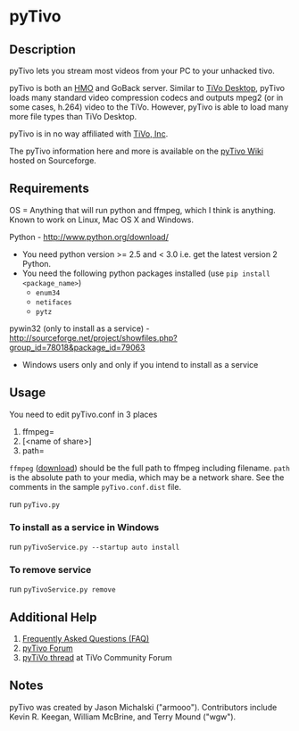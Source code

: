 # pyTivo

## Description

pyTivo lets you stream most videos from your PC to your unhacked tivo.

pyTivo is both an [HMO][HMO spec] and GoBack server. Similar to [TiVo Desktop][],
pyTivo loads many standard video compression codecs and outputs mpeg2 (or in some
cases, h.264) video to the TiVo. However, pyTivo is able to load many more file
types than TiVo Desktop.

pyTivo is in no way affiliated with [TiVo, Inc][TiVo]. 

The pyTivo information here and more is available on the [pyTivo Wiki][] hosted on Sourceforge.

## Requirements

OS = Anything that will run python and ffmpeg, which I think is
anything. Known to work on Linux, Mac OS X and Windows.

Python - http://www.python.org/download/

- You need python version >= 2.5 and < 3.0 i.e. get the latest version 2 Python.
- You need the following python packages installed (use `pip install <package_name>`)
    - `enum34`
    - `netifaces`
    - `pytz`

pywin32 (only to install as a service) -
http://sourceforge.net/project/showfiles.php?group_id=78018&package_id=79063
- Windows users only and only if you intend to install as a service

## Usage

You need to edit pyTivo.conf in 3 places

1. ffmpeg=
2. [&lt;name of share>]
3. path=

`ffmpeg` ([download][ffmpeg download]) should be the full path to ffmpeg including filename.
`path` is the absolute path to your media, which may be a network share. See the comments
in the sample `pyTivo.conf.dist` file.

run `pyTivo.py`

### To install as a service in Windows

run `pyTivoService.py --startup auto install`

### To remove service

run `pyTivoService.py remove`

## Additional Help

1. [Frequently Asked Questions (FAQ)][pyTivo FAQ]
1. [pyTivo Forum][]
1. [pyTiVo thread][] at TiVo Community Forum 

## Notes
pyTivo was created by Jason Michalski ("armooo"). Contributors include
Kevin R. Keegan, William McBrine, and Terry Mound ("wgw").

[HMO spec]: <http://tivopod.sourceforge.net/tivohomemedia.pdf> "TiVo Home Media Option specification"
[TiVo Desktop]: <https://support.tivo.com/articles/Installation_Setup_Configuration/TiVo-Desktop-Desktop-Plus-for-PC-Installation-and-Use> "TiVo Desktop support"
[TiVo]: <https://www.tivo.com/> "TiVo website"
[pyTivo Wiki]: <https://pytivo.sourceforge.io/wiki/index.php/PyTivo> "pyTivo Wiki"
[ffmpeg download]: <https://ffmpeg.org/download.html> "Download FFmpeg"
[pyTivo FAQ]: <https://pytivo.sourceforge.io/wiki/index.php/Frequently_Asked_Questions> "pytivo FAQ"
[pyTivo Forum]: <https://pytivo.sourceforge.io/forum/> "pyTivo Forum"
[pyTiVo thread]: <http://www.tivocommunity.com/tivo-vb/showthread.php?t=328459> "pyTiVo thread on TiVo Community Forum"

